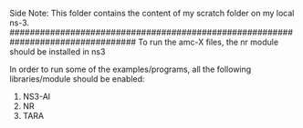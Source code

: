 Side Note: This folder contains the content of my scratch folder on my local ns-3.
#################################################################################
To run the amc-X files, the nr module should be installed in ns3

In order to run some of the examples/programs, all the following libraries/module should be enabled:

1. NS3-AI
2. NR
3. TARA 
